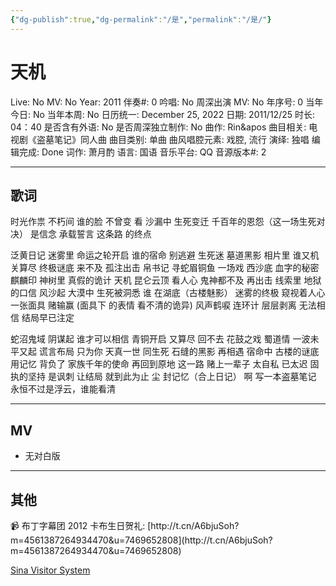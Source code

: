 ```yaml
---
{"dg-publish":true,"dg-permalink":"/是","permalink":"/是/"}
---
```



# 天机

Live: No
MV: No
Year: 2011
伴奏#: 0
吟唱: No
周深出演 MV: No
年序号: 0
当年今日: No
当年本周: No
日历统一: December 25, 2022
日期: 2011/12/25
时长: 04：40
是否含有外语: No
是否周深独立制作: No
曲作: Rin&apos
曲目相关: 电视剧《盗墓笔记》同人曲
曲目类别: 单曲
曲风唱腔元素: 戏腔, 流行
演绎: 独唱
编辑完成: Done
词作: 萧月酌
语言: 国语
音乐平台: QQ
音源版本#: 2

---

## 歌词

时光作祟 不朽间 谁的脸 不曾变
看 沙漏中 生死变迁 千百年的恩怨（这一场生死对决）
是信念 承载誓言 这条路 的终点

泛黄日记 迷雾里 命运之轮开启
谁的宿命 别逃避 生死迷
墓道黑影 相片里 谁又机关算尽
终极谜底 来不及 孤注出击
帛书记 寻蛇眉铜鱼 一场戏
西沙底 血字的秘密 麒麟印
神树里 真假的诡计 天机 昆仑云顶
看人心 鬼神都不及 再出击
线索里 地狱的口信 风沙起
大漠中 生死被洞悉
谁 在湖底（古楼魅影）
迷雾的终极 窥视着人心
一张面具 赌输赢 (面具下 的表情 看不清的诡异)
风声鹤唳 连环计 层层剥离 无法相信 结局早已注定

蛇沼鬼域 阴谋起 谁才可以相信
青铜开启 又算尽 回不去
花鼓之戏 蜀道情 一波未平又起
谎言布局 只为你 天真一世
同生死 石缝的黑影 再相遇
宿命中 古楼的谜底 用记忆
背负了 家族千年的使命 再回到原地
这一路 赌上一辈子 太自私
已太迟 固执的坚持 是讽刺
让结局 就到此为止
尘 封记忆（合上日记）
啊 写一本盗墓笔记 永恒不过是浮云，谁能看清

---

## MV

- 无对白版

---

## 其他

<aside>
📹 布丁字幕团 2012 卡布生日贺礼: [http://t.cn/A6bjuSoh?m=4561387264934470&u=7469652808](http://t.cn/A6bjuSoh?m=4561387264934470&u=7469652808)

</aside>

[Sina Visitor System](https://weibo.com/1750294477/xDVl53Lrc)
